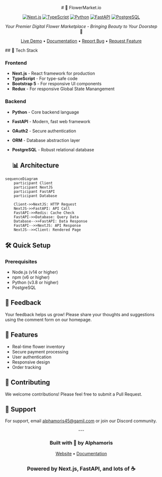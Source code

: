 
<div align="center">
# 🌸 FlowerMarket.io

[![Next.js](https://img.shields.io/badge/Next.js-black?style=for-the-badge&logo=next.js&logoColor=white)](https://nextjs.org/)
[![TypeScript](https://img.shields.io/badge/TypeScript-007ACC?style=for-the-badge&logo=typescript&logoColor=white)](https://www.typescriptlang.org/)
[![Python](https://img.shields.io/badge/Python-3776AB?style=for-the-badge&logo=python&logoColor=white)](https://www.python.org/)
[![FastAPI](https://img.shields.io/badge/FastAPI-009688?style=for-the-badge&logo=fastapi&logoColor=white)](https://fastapi.tiangolo.com/)
[![PostgreSQL](https://img.shields.io/badge/PostgreSQL-316192?style=for-the-badge&logo=postgresql&logoColor=white)](https://www.postgresql.org/)

*Your Premier Digital Flower Marketplace - Bringing Beauty to Your Doorstep* 🚪

[Live Demo](https://flowermarket.io) • [Documentation](https://docs.flowermarket.io) • [Report Bug](https://github.com/yourusername/flowermarket/issues) • [Request Feature](https://github.com/yourusername/flowermarket/issues)

</div>
<div></div>
## 🚀 Tech Stack

### Frontend
- **Next.js** - React framework for production
- **TypeScript** - For type-safe code
- **Bootstrap 5** - For responsive UI components
- **Redux** - For responsive Global State Manangement

### Backend
- **Python** - Core backend language
- **FastAPI** - Modern, fast web framework
- **OAuth2** - Secure authentication
- **ORM** - Database abstraction layer
- **PostgreSQL** - Robust relational database


  ## 📊 Architecture

```mermaid
sequenceDiagram
    participant Client
    participant NextJS
    participant FastAPI
    participant Database
    
    Client->>NextJS: HTTP Request
    NextJS->>FastAPI: API Call
    FastAPI->>Redis: Cache Check
    FastAPI->>Database: Query Data
    Database-->>FastAPI: Data Response
    FastAPI-->>NextJS: API Response
    NextJS-->>Client: Rendered Page
```

## 🛠️ Quick Setup

### Prerequisites
- Node.js (v14 or higher)
- npm (v6 or higher)
- Python (v3.8 or higher)
- PostgreSQL


## 💬 Feedback

Your feedback helps us grow! Please share your thoughts and suggestions using the comment form on our homepage.

## 🌟 Features
- Real-time flower inventory
- Secure payment processing
- User authentication
- Responsive design
- Order tracking

## 📝 Contributing
We welcome contributions! Please feel free to submit a Pull Request.

## 🤝 Support
For support, email alphamoris45@gamil.com or join our Discord community.
</div>
<div align="center">
---

### Built with 💝 by Alphamoris

[Website](https://flowermarket.io) • [Documentation](https://flowermarket.io/docs) 

<sub>Powered by Next.js, FastAPI, and lots of ☕</sub>
---
</div>
